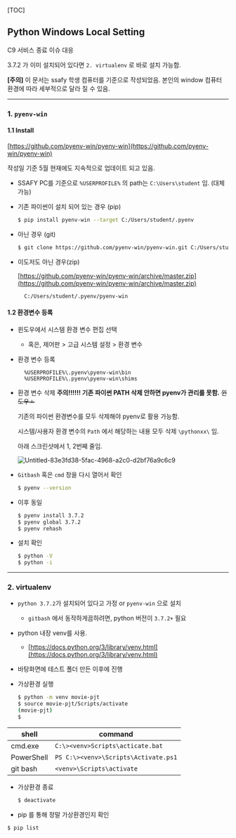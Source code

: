 [TOC]

## Python Windows Local Setting

C9 서비스 종료 이슈 대응

3.7.2 가 이미 설치되어 있다면 `2. virtualenv` 로 바로 설치 가능함.

**[주의]** 이 문서는 ssafy 학생 컴퓨터를 기준으로 작성되었음. 본인의 window 컴퓨터 환경에 따라 세부적으로 달라 질 수 있음.

---

### 1. `pyenv-win`

#### 1.1 Install

[https://github.com/pyenv-win/pyenv-win](https://github.com/pyenv-win/pyenv-win)

작성일 기준 5월 현재에도 지속적으로 업데이트 되고 있음. 

- SSAFY PC를 기준으로 `%USERPROFILE%` 의 path는 `C:\Users\student` 임. (대체 가능)

- 기존 파이썬이 설치 되어 있는 경우 (pip)

    ```bash
    $ pip install pyenv-win --target C:/Users/student/.pyenv
    ```

- 아닌 경우 (git)

    ```bash
    $ git clone https://github.com/pyenv-win/pyenv-win.git C:/Users/student/.pyenv
    ```

- 이도저도 아닌 경우(zip)

    [https://github.com/pyenv-win/pyenv-win/archive/master.zip](https://github.com/pyenv-win/pyenv-win/archive/master.zip)

        C:/Users/student/.pyenv/pyenv-win

#### 1.2 환경변수 등록

- 윈도우에서 시스템 환경 변수 편집 선택
    
    - 혹은, 제어판 > 고급 시스템 설정 > 환경 변수
- 환경 변수 등록

        %USERPROFILE%\.pyenv\pyenv-win\bin
        %USERPROFILE%\.pyenv\pyenv-win\shims

- 환경 변수 삭제 **주의!!!!!! 기존 파이썬 PATH 삭제 안하면 pyenv가 관리를 못함.** ~~윈도우ㅗ~~

    기존의 파이썬 환경변수를 모두 삭제해야 pyenv로 활용 가능함.

    시스템/사용자 환경 변수의 `Path` 에서 해당하는 내용 모두 삭제 `\pythonxx\` 임.

    아래 스크린샷에서 1, 2번째 줄임.

    ![Untitled-83e3fd38-5fac-4968-a2c0-d2bf76a9c6c9](https://user-images.githubusercontent.com/18046097/57591125-cd213700-756a-11e9-83f0-d7f8fb107721.png)

- `Gitbash` 혹은 `cmd` 창을 다시 열어서 확인

    ```bash
    $ pyenv --version
    ```

- 이후 동일

    ```bash
    $ pyenv install 3.7.2 
    $ pyenv global 3.7.2
    $ pyenv rehash
    ```

- 설치 확인

    ```bash
    $ python -V
    $ python -i
    ```

---

### 2. virtualenv

- `python 3.7.2`가 설치되어 있다고 가정 or `pyenv-win` 으로 설치
    
    - `gitbash` 에서 동작하게끔하려면, python 버전이 `3.7.2+` 필요
    
- python 내장 venv를 사용.
    
    - [https://docs.python.org/3/library/venv.html](https://docs.python.org/3/library/venv.html)
    
- 바탕화면에 테스트 폴더 만든 이후에 진행

- 가상환경 실행

    ```bash
    $ python -m venv movie-pjt
    $ source movie-pjt/Scripts/activate
    (movie-pjt) 
    $
    ```

| shell      | command                              |
| ---------- | ------------------------------------ |
| cmd.exe    | `C:\><venv>Scripts\acticate.bat`     |
| PowerShell | `PS C:\><venv>\Scripts\Activate.ps1` |
| git bash   | `<venv>\Scripts\activate`            |

- 가상환경 종료

    ```bash
    $ deactivate
    ```

- pip 를 통해 정말 가상환경인지 확인

```bash
$ pip list
```